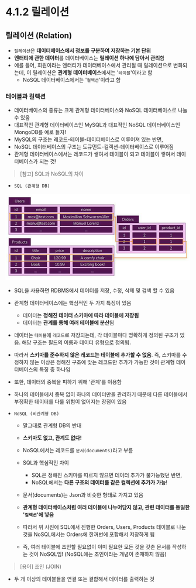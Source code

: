 # 4.1.2 릴레이션

## 릴레이션 (Relation)
- `릴레이션`은 **데이터베이스에서 정보를 구분하여 저장하는 기본 단위**
- **엔터티에 관한 데이터**를 데이터베이스는 **릴레이션 하나에 담아서 관리**함
- 예를 들어, 회원이라는 엔터티가 데이터베이스에서 관리될 때 릴레이션으로 변화되는데, 이 릴레이션은 **관계형 데이터베이스**에서는 '`테이블`'이라고 함
  - NoSQL 데이터베이스에서는 '`컬렉션`'이라고 함

### 테이블과 컬렉션
- 데이터베이스의 종류는 크게 관계형 데이터베이스와 NoSQL 데이터베이스로 나눌 수 있음
- 대표적인 관계형 데이터베이스인 MySQL과 대표적인 NoSQL 데이터베이스인 MongoDB를 예로 들자!
- MySQL의 구조는 레코드-테이블-데이터베이스로 이루어져 있는 반면,
- NoSQL 데이터베이스의 구조는 도큐먼트-컬렉션-데이터베이스로 이루어짐
- 관계형 데이터베이스에서는 레코드가 쌓여서 테이블이 되고 테이블이 쌓여서 데이터베이스가 되는 것!

> [참고] SQL과 NoSQL의 차이
- `SQL (관계형 DB)`

![Alt text](../../img/SQL_NoSQL_01.png)

  - SQL을 사용하면 RDBMS에서 데이터를 저장, 수정, 삭제 및 검색 할 수 있음
  - 관계형 데이터베이스에는 핵심적인 두 가지 특징이 있음
    - 데이터는 **정해진 데이터 스키마에 따라 테이블에 저장됨**
    - 데이터는 **관계를 통해 여러 테이블에 분산**됨

  - 데이터는 `테이블`에 `레코드`로 저장되는데, 각 테이블마다 명확하게 정의된 구조가 있음. 해당 구조는 필드의 이름과 데이터 유형으로 정의됨.

  - 따라서 **스키마를 준수하지 않은 레코드는 테이블에 추가할 수 없음**. 즉, 스키마를 수정하지 않는 이상은 정해진 구조에 맞는 레코드만 추가가 가능한 것이 관계형 데이터베이스의 특징 중 하나임

  - 또한, 데이터의 중복을 피하기 위해 '관계'를 이용함

  - 하나의 테이블에서 중복 없이 하나의 데이터만을 관리하기 때문에 다른 테이블에서 부정확한 데이터를 다룰 위험이 없어지는 장점이 있음

- `NoSQL (비관계형 DB)`
  - 말그대로 관계형 DB의 반대

  - **스키마도 없고, 관계도 없다!**
  - NoSQL에서는 레코드를 `문서(documents)`라고 부름

  - SQL과 핵심적인 차이
    - SQL은 정해진 스키마를 따르지 않으면 데이터 추가가 불가능했던 반면, 
    - NoSQL에서는 **다른 구조의 데이터를 같은 컬렉션에 추가가 가능**!

  - 문서(documents)는 Json과 비슷한 형태로 가지고 있음
  - **관계형 데이터베이스처럼 여러 테이블에 나누어담지 않고, 관련 데이터를 동일한 '`컬렉션`'에 넣음**

  - 따라서 위 사진에 SQL에서 진행한 Orders, Users, Products 테이블로 나눈 것을 NoSQL에서는 Orders에 한꺼번에 포함해서 저장하게 됨

  - 즉, 여러 테이블에 조인할 필요없이 이미 필요한 모든 것을 갖춘 문서를 작성하는 것이 NoSQL임! (NoSQL에는 조인이라는 개념이 존재하지 않음)

> [용어] 조인 (JOIN)
- 두 개 이상의 테이블들을 연결 또는 결합해서 데이터를 출력하는 것
 